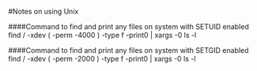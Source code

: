 #Notes on using Unix

####Command to find and print any files on system with SETUID enabled
find / -xdev \( -perm -4000 \) -type f -print0 | xargs -0 ls -l

####Command to find and print any files on system with SETGID enabled
find / -xdev \( -perm -2000 \) -type f -print0 | xargs -0 ls -l